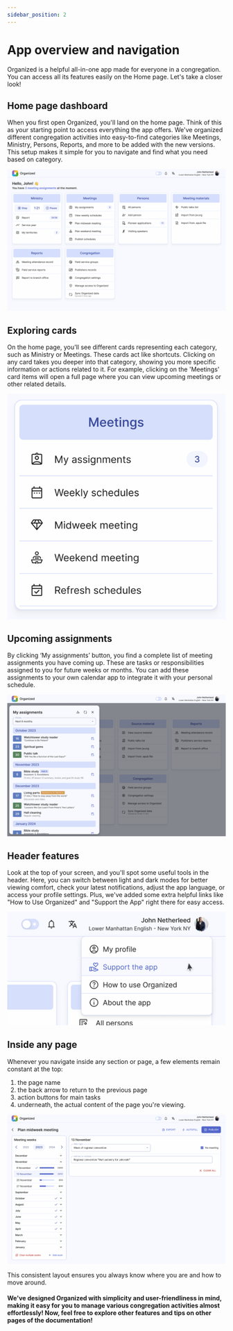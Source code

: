 ```yaml
---
sidebar_position: 2
---
```


# App overview and navigation

Organized is a helpful all-in-one app made for everyone in a congregation. You can access all its features easily on the Home page. Let's take a closer look!

## Home page dashboard

When you first open Organized, you'll land on the home page. Think of this as your starting point to access everything the app offers. We've organized different congregation activities into easy-to-find categories like Meetings, Ministry, Persons, Reports, and more to be added with the new versions. This setup makes it simple for you to navigate and find what you need based on category.

![Organized dashboard](./img/dashboard.png)

## Exploring cards

On the home page, you'll see different cards representing each category, such as Ministry or Meetings. These cards act like shortcuts. Clicking on any card takes you deeper into that category, showing you more specific information or actions related to it. For example, clicking on the 'Meetings' card items will open a full page where you can view upcoming meetings or other related details.

![Organized dashboard](./img/meeting-card.png)

## Upcoming assignments

By clicking ‘My assignments’ button, you find a complete list of meeting assignments you have coming up. These are tasks or responsibilities assigned to you for future weeks or months. You can add these assignments to your own calendar app to integrate it with your personal schedule.

![Organized dashboard](./img/my-assignments.png)

## Header features

Look at the top of your screen, and you'll spot some useful tools in the header. Here, you can switch between light and dark modes for better viewing comfort, check your latest notifications, adjust the app language, or access your profile settings. Plus, we've added some extra helpful links like "How to Use Organized" and "Support the App" right there for easy access.

![Organized dashboard](./img/header-menu.png)

## Inside any page

Whenever you navigate inside any section or page, a few elements remain constant at the top:

1. the page name
2. the back arrow to return to the previous page
3. action buttons for main tasks
4. underneath, the actual content of the page you're viewing.

![Organized dashboard](./img/page-structure.png)

This consistent layout ensures you always know where you are and how to move around.

#### We've designed Organized with simplicity and user-friendliness in mind, making it easy for you to manage various congregation activities almost effortlessly! Now, feel free to explore other features and tips on other pages of the documentation!
